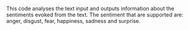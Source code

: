 This code analyses the text input and outputs information about the sentiments evoked from the text. The sentiment that are supported are: anger, disgust, fear, happiness, sadness and surprise.
